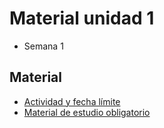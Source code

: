 # Material unidad 1
* Semana 1

## Material
* [Actividad y fecha límite](https://github.com/jpgt155/estudio/blob/main/Taller%20de%20aplicaciones%20para%20internet/Semana%201/ACTIVIDAD.md)
* [Material de estudio obligatorio](#)
